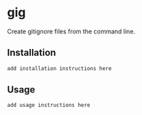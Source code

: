 # gig
Create gitignore files from the command line.

## Installation
```bash
add installation instructions here
```

## Usage
```bash
add usage instructions here
```